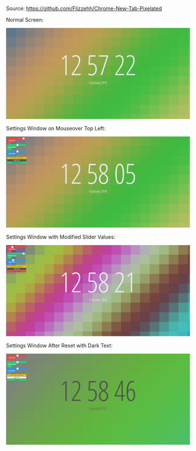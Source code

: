 Source:
https://github.com/Flizzehh/Chrome-New-Tab-Pixelated

Normal Screen:

![Normal Screen](https://raw.githubusercontent.com/Flizzehh/Chrome-New-Tab-Pixelated/master/Screenshots/Screenshot-1.png "Normal Screen")

Settings Window on Mouseover Top Left:

![Settings Window on Mouseover Top Left](https://raw.githubusercontent.com/Flizzehh/Chrome-New-Tab-Pixelated/master/Screenshots/Screenshot-2.png "Settings Window on Mouseover Top Left")

Settings Window with Modified Slider Values:

![Settings Window with Modified Slider Values](https://raw.githubusercontent.com/Flizzehh/Chrome-New-Tab-Pixelated/master/Screenshots/Screenshot-3.png "Settings Window with Modified Slider Values")

Settings Window After Reset with Dark Text:

![Settings Window After Reset with Dark Text](https://raw.githubusercontent.com/Flizzehh/Chrome-New-Tab-Pixelated/master/Screenshots/Screenshot-4.png "Settings Window After Reset with Dark Text")
